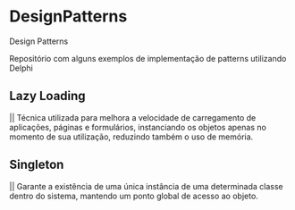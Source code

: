 # DesignPatterns
Design Patterns

Repositório com alguns exemplos de implementação de patterns utilizando Delphi

## Lazy Loading
|| Técnica utilizada para melhora a velocidade de carregamento de aplicações, páginas e formulários, instanciando os objetos apenas no momento de sua utilização, reduzindo também o uso de memória.

## Singleton
|| Garante a existência de uma única instância de uma determinada classe dentro do sistema, mantendo um ponto global de acesso ao objeto.
